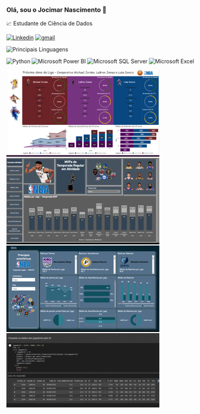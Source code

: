 ### Olá, sou o Jocimar Nascimento :rocket:

📈 Estudante de Ciência de Dados

[![Linkedin](https://img.shields.io/badge/LinkedIn-0077B5?style=for-the-badge&logo=linkedin&logoColor=white)](https://www.linkedin.com/in/jocimar-nascimento-501457253/)
[![gmail](https://img.shields.io/badge/Gmail-D14836?style=for-the-badge&logo=gmail&logoColor=white)](n.jocimar28@gmail.com)

![Principais Linguagens](https://github-readme-stats.vercel.app/api/top-langs/?username=njocimar28&theme=blue-green)

![Python](https://img.shields.io/badge/Python-3776AB?style=for-the-badge&logo=python&logoColor=white)
![Microsoft Power BI](https://img.shields.io/badge/Power%20BI-F2C811.svg?style=for-the-badge&logo=Power-BI&logoColor=black)
![Microsoft SQL Server](https://img.shields.io/badge/Microsoft_SQL_Server-CC2927?style=for-the-badge&logo=microsoft-sql-server&logoColor=white)
![Microsoft Excel](https://img.shields.io/badge/Microsoft_Excel-217346?style=for-the-badge&logo=microsoft-excel&logoColor=white)

![Dashboard gerações](https://github.com/njocimar28/nba/blob/41df95073b414c9d49838f3d1591db241fcd3e59/Comparativo%20Michael%20Jordan%2C%20LeBron%20James%20e%20Luka%20Doncic.gif)
[![MVP Temporada Refular](https://github.com/njocimar28/nba/blob/3f65750d21d883880c6df2e620e9aad863398061/MVP%20de%20temporada%20regular.gif)](https://app.powerbi.com/groups/b8155de1-5a56-454f-a07b-e077a95cb84a/reports/c44c5f14-4c35-4220-a7d3-abddb467740d?ctid=07e430a4-97fa-447c-afb8-f71f19435a7d&pbi_source=linkShare&bookmarkGuid=9c2d3f75-d1f2-4739-83c7-0c55b0ac362d)
![Dashboard Times](https://github.com/njocimar28/nba/blob/b35913328898fa3ae877c09ce64ae3aa44a4efab/Dashboard%20Times.gif)
![Dashboard mvp](https://github.com/njocimar28/nba/blob/862f760542b8ff092b1d53dc848aedcc6a0a0e07/python.gif)





